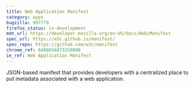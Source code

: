 ```yaml
---
title: Web Application Manifest
category: apps
bugzilla: 997779
firefox_status: in-development
mdn_url: https://developer.mozilla.org/en-US/docs/Web/Manifest
spec_url: https://w3c.github.io/manifest/
spec_repo: https://github.com/w3c/manifest
chrome_ref: 6488656873259008
ie_ref: Web Application Manifest
---
```


JSON-based manifest that provides developers with a centralized place to put metadata associated with a web application.

